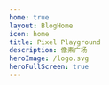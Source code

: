 ```yaml
---
home: true
layout: BlogHome
icon: home
title: Pixel Playground
description: 像素广场
heroImage: /logo.svg
heroFullScreen: true
---
```

